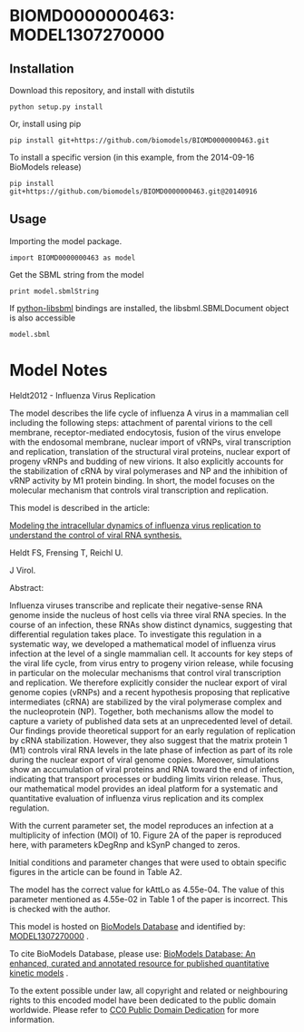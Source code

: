 # BIOMD0000000463: MODEL1307270000

## Installation

Download this repository, and install with distutils

`python setup.py install`

Or, install using pip

`pip install git+https://github.com/biomodels/BIOMD0000000463.git`

To install a specific version (in this example, from the 2014-09-16 BioModels release)

`pip install git+https://github.com/biomodels/BIOMD0000000463.git@20140916`

## Usage

Importing the model package.

`import BIOMD0000000463 as model`

Get the SBML string from the model

`print model.sbmlString`

If [python-libsbml](https://pypi.python.org/pypi/python-libsbml) bindings are
installed, the libsbml.SBMLDocument object is also accessible

`model.sbml`


# Model Notes


Heldt2012 - Influenza Virus Replication

The model describes the life cycle of influenza A virus in a mammalian cell
including the following steps: attachment of parental virions to the cell
membrane, receptor-mediated endocytosis, fusion of the virus envelope with the
endosomal membrane, nuclear import of vRNPs, viral transcription and
replication, translation of the structural viral proteins, nuclear export of
progeny vRNPs and budding of new virions. It also explicitly accounts for the
stabilization of cRNA by viral polymerases and NP and the inhibition of vRNP
activity by M1 protein binding. In short, the model focuses on the molecular
mechanism that controls viral transcription and replication.

This model is described in the article:

[Modeling the intracellular dynamics of influenza virus replication to
understand the control of viral RNA
synthesis.](http://identifiers.org/pubmed/22593159)

Heldt FS, Frensing T, Reichl U.

J Virol.

Abstract:

Influenza viruses transcribe and replicate their negative-sense RNA genome
inside the nucleus of host cells via three viral RNA species. In the course of
an infection, these RNAs show distinct dynamics, suggesting that differential
regulation takes place. To investigate this regulation in a systematic way, we
developed a mathematical model of influenza virus infection at the level of a
single mammalian cell. It accounts for key steps of the viral life cycle, from
virus entry to progeny virion release, while focusing in particular on the
molecular mechanisms that control viral transcription and replication. We
therefore explicitly consider the nuclear export of viral genome copies
(vRNPs) and a recent hypothesis proposing that replicative intermediates
(cRNA) are stabilized by the viral polymerase complex and the nucleoprotein
(NP). Together, both mechanisms allow the model to capture a variety of
published data sets at an unprecedented level of detail. Our findings provide
theoretical support for an early regulation of replication by cRNA
stabilization. However, they also suggest that the matrix protein 1 (M1)
controls viral RNA levels in the late phase of infection as part of its role
during the nuclear export of viral genome copies. Moreover, simulations show
an accumulation of viral proteins and RNA toward the end of infection,
indicating that transport processes or budding limits virion release. Thus,
our mathematical model provides an ideal platform for a systematic and
quantitative evaluation of influenza virus replication and its complex
regulation.

With the current parameter set, the model reproduces an infection at a
multiplicity of infection (MOI) of 10. Figure 2A of the paper is reproduced
here, with parameters kDegRnp and kSynP changed to zeros.

Initial conditions and parameter changes that were used to obtain specific
figures in the article can be found in Table A2.

The model has the correct value for kAttLo as 4.55e-04. The value of this
parameter mentioned as 4.55e-02 in Table 1 of the paper is incorrect. This is
checked with the author.

This model is hosted on [BioModels Database](http://www.ebi.ac.uk/biomodels/)
and identified by:
[MODEL1307270000](http://identifiers.org/biomodels.db/MODEL1307270000) .

To cite BioModels Database, please use: [BioModels Database: An enhanced,
curated and annotated resource for published quantitative kinetic
models](http://identifiers.org/pubmed/20587024) .

To the extent possible under law, all copyright and related or neighbouring
rights to this encoded model have been dedicated to the public domain
worldwide. Please refer to [CC0 Public Domain
Dedication](http://creativecommons.org/publicdomain/zero/1.0/) for more
information.


